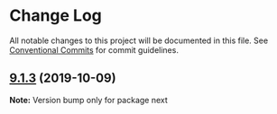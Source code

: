 # Change Log

All notable changes to this project will be documented in this file.
See [Conventional Commits](https://conventionalcommits.org) for commit guidelines.

## [9.1.3](https://github.com/zeit/next.js/compare/v9.1.2...v9.1.3) (2019-10-09)

**Note:** Version bump only for package next

